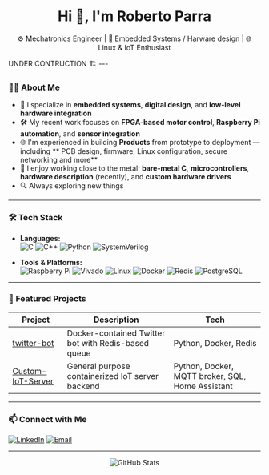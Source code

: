 <h1 align="center">Hi 👋, I'm Roberto Parra</h1>
<p align="center">
  ⚙️ Mechatronics Engineer | 🔌 Embedded Systems / Harware design | 🌐 Linux & IoT Enthusiast  
</p>
 UNDER CONTRUCTION 🏗️
---

### 👨‍💻 About Me

- 🔧 I specialize in **embedded systems**, **digital design**, and **low-level hardware integration**
- 🛠️ My recent work focuses on **FPGA-based motor control**, **Raspberry Pi automation**, and **sensor integration**
- 🌐 I'm experienced in building **Products** from prototype to deployment — including ** PCB design, firmware, Linux configuration, secure networking and more**
- 📡 I enjoy working close to the metal: **bare-metal C**, **microcontrollers**, **hardware description** (recently), and **custom hardware drivers**
- 🔍 Always exploring new things

---

### 🛠️ Tech Stack

- **Languages:**  
  ![C](https://img.shields.io/badge/-C-00599C?style=flat&logo=c&logoColor=white)
  ![C++](https://img.shields.io/badge/-C++-00599C?style=flat&logo=c%2B%2B&logoColor=white)
  ![Python](https://img.shields.io/badge/-Python-3776AB?style=flat&logo=python&logoColor=white)
  ![SystemVerilog](https://img.shields.io/badge/-SystemVerilog-blueviolet?style=flat)

- **Tools & Platforms:**  
  ![Raspberry Pi](https://img.shields.io/badge/-RaspberryPi-C51A4A?style=flat&logo=raspberry-pi&logoColor=white)
  ![Vivado](https://img.shields.io/badge/-Vivado-FFB61A?style=flat)
  ![Linux](https://img.shields.io/badge/-Linux-FCC624?style=flat&logo=linux&logoColor=black)
  ![Docker](https://img.shields.io/badge/-Docker-2496ED?style=flat&logo=docker&logoColor=white)
  ![Redis](https://img.shields.io/badge/-Redis-DC382D?style=flat&logo=redis&logoColor=white)
  ![PostgreSQL](https://img.shields.io/badge/-PostgreSQL-336791?style=flat&logo=postgresql&logoColor=white)

---

### 🚀 Featured Projects

| Project | Description | Tech |
|--------|-------------|------|
| [twitter-bot](https://github.com/uedsoldier/Twitter-bot) | Docker-contained Twitter bot with Redis-based queue | Python, Docker, Redis |
| [Custom-IoT-Server](https://github.com/uedsoldier/Custom-IoT-Server) | General purpose containerized IoT server backend | Python, Docker, MQTT broker, SQL, Home Assistant |

---

### 📫 Connect with Me

[![LinkedIn](https://img.shields.io/badge/-LinkedIn-blue?style=flat&logo=linkedin&logoColor=white)](https://www.linkedin.com/in/jos%C3%A9-roberto-parra-trewartha-13500655/)
[![Email](https://img.shields.io/badge/-Email-%230077B5?style=flat&logo=mail.ru&logoColor=white)](mailto:uedsoldier1990@gmail.com)


---

<!-- Optional: GitHub stats -->
<p align="center">
  <img src="https://github-readme-stats.vercel.app/api?username=uedsoldier&show_icons=true&theme=default" alt="GitHub Stats" />
</p>

<!--
**uedsoldier/uedsoldier** is a ✨ _special_ ✨ repository because its `README.md` (this file) appears on your GitHub profile.

Here are some ideas to get you started:

- 🔭 I’m currently working on ...
- 🌱 I’m currently learning ...
- 👯 I’m looking to collaborate on ...
- 🤔 I’m looking for help with ...
- 💬 Ask me about ...
- 📫 How to reach me: ...
- 😄 Pronouns: ...
- ⚡ Fun fact: ...
-->
